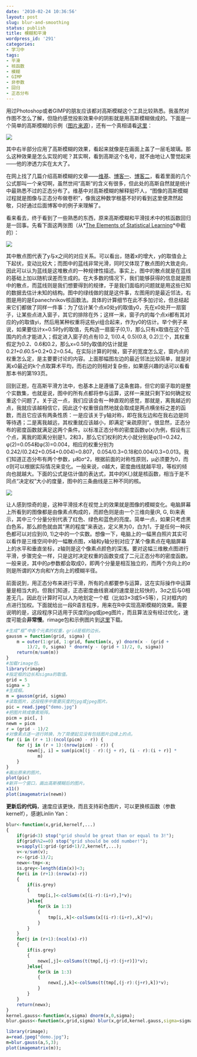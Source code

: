```yaml
---
date: '2010-02-24 10:36:56'
layout: post
slug: blur-and-smoothing
status: publish
title: 模糊和平滑
wordpress_id: '291'
categories:
- 学习中
tags:
- 平滑
- 核函数
- 模糊
- GIMP
- 非参数
- 回归
- 正态分布
---
```


用过Photoshop或者GIMP的朋友应该都对高斯模糊这个工具比较熟悉。我虽然对作图不怎么了解，但隐约感觉投影效果中的阴影就是用高斯模糊做成的。下面是一个简单的高斯模糊的示例（[图片来源](http://www.zcool.com.cn/gfx/ZNzMyNjQ=.html)），还有一个真相请看[这里](http://yihui.name/cn/2010/02/a-big-thank-you-to-linlin-yan/)：

[![](https://upload.yixuan.blog/cn/2010/02/blur.png)](https://upload.yixuan.blog/cn/2010/02/blur.png)

其中右半部分应用了高斯模糊的效果，看起来就像是在画面上盖了一层毛玻璃。那么这种效果是怎么实现的呢？其实啊，看到高斯这个名号，就不由地让人警觉起来——他的渗透力实在太大了。

在网上找了几篇介绍高斯模糊的文章——[维基](http://zh.wikipedia.org/wiki/%E9%AB%98%E6%96%AF%E6%A8%A1%E7%B3%8A)、[博客一](http://www.cnblogs.com/hoodlum1980/archive/2008/03/03/1088567.html)、[博客二](http://blog.sina.com.cn/s/blog_4b97ab670100aa3a.html)，看着里面的几个公式那叫一个亲切啊，虽然世间“高斯”的含义有很多，但此处的高斯自然就是统计中最熟悉不过的正态分布了。维基中对高斯模糊的解释挺吓人，“图像的高斯模糊过程就是图像与正态分布做卷积”，像我这种数学根基不好的看到这里便肃然起敬，只好通过后面博客中的例子来理解了。

看来看去，终于看到了一些熟悉的东西，原来高斯模糊和平滑技术中的核函数回归是一回事。先看下面这两张图（从*[The Elements of Statistical Learning](http://www-stat.stanford.edu/~hastie/local.ftp/Springer/ESLII_print3.pdf)*中截的）：

[![](https://upload.yixuan.blog/cn/2010/02/smoothing.png)](https://upload.yixuan.blog/cn/2010/02/smoothing.png)

其中散点图代表了y与x之间的对应关系。可以看出，随着x的增大，y的取值会上下起伏，变动比较大；而图中的蓝线非常光滑，同时又体现了散点图的大致走向，因此可以认为蓝线是这堆散点的一种规律性描述。事实上，图中的散点就是在蓝线的基础上加以随机误差而生成的。在大多数的情况下，我们能够获得的信息就是图中的散点，而蓝线则是我们想要得到的规律，于是我们面临的问题就是用这些已知的数据去估计未知的结构。图中的绿线做的就是这件事，左图用的是最近邻法，右图是用的是Epanechnikov核函数法。具体的计算细节在此不多加讨论，但总结起来它们都做了同样一件事：为了估计某个点x0处y的取值y0，先在x0处开一扇窗子，让某些点进入窗子，其它的排除在外；这样一来，窗子内的每个点xi都有其对应的y的取值yi，然后用某种权重将这些yi组合起来，作为y0的估计。举个例子来说，如果要估计x=0.5时y的取值，先构造一扇窗子(0,1)，那么只有x取值在这个范围内的点才能进入；假定进入窗子的点有(0.2, 1)(0.4, 0.5)(0.8, 0.2)三个，其权重假定为0.2、0.6和0.2，那么x=0.5时y取值的估计就是0.2*1+0.6*0.5+0.2*0.2=0.54。在实际计算的时候，窗子的宽度怎么定，窗内点的权重怎么定，是主要要讨论的内容。上面那幅图左边的最近邻法比较简单，就是对离x0最近的k个点取算术平均，而右边的则相对复杂些，如果感兴趣的话可以看看那本书的第193页。

回到正题，在高斯平滑方法中，也基本上是遵循了这条套路，但它的窗子取的是整个实数集，也就是说，图中的所有点都将参与运算，这样一来就只剩下如何确定权重这个问题了。关于这一点，我们应该会有一种直观的感觉，那就是，离我越近的点，我就应该越相信它，因此这个权重很自然地就会取成是两点横坐标之差的函数，而且它应该有两条性质：一是应该关于y轴对称，即在我左边和在我右边是同等待遇；二是离我越远，其权重就应该越小，即满足“亲疏原则”。很显然，正态分布的密度函数就满足这两个条件。以标准正态分布的密度函数φ(x)为例，假设有三个点，离我的距离分别是1，2和3，那么它们权利的大小就分别是φ(1)=0.242，φ(2)=0.054和φ(3)=0.004，相应的权重分别为0.242/(0.242+0.054+0.004)=0.807，0.054/0.3=0.18和0.004/0.3=0.013。我们知道正态分布有两个参数，μ和σ^2，根据前面的对称性原则，μ必须要为0，而σ则可以根据实际情况来变化。一般来说，σ越大，密度曲线就越平坦，等权的倾向也就越大。下面的公式是估计值的表达式，其中的K(,)就是核函数，相当于是不同点“决定权”大小的度量，图中的三条曲线是三种不同的核。

[![](https://upload.yixuan.blog/cn/2010/02/kernel.png)](https://upload.yixuan.blog/cn/2010/02/kernel.png)

让人感到惊奇的是，这种平滑技术在视觉上的效果就是图像的模糊变化。电脑屏幕上所看到的图像都是由像素点构成的，而颜色则是由一个三维向量(R, G, B)来表示，其中三个分量分别代表了红色、绿色和蓝色的亮度。简单一点，如果只考虑黑白色系，那么颜色就由其“黑的程度”来表达，定义黑为0，白为1，于是任何一种灰色都可以对应到(0, 1)之中的一个实数。想像一下，电脑上的一幅黑白照片其实可以看作是三维空间中的一幅散点图，x轴和y轴分别对应了某个像素点在电脑屏幕上的水平和垂直坐标，z轴则是这个像素点颜色的深浅。要对这幅三维散点图进行平滑，步骤完全一样，只是这时决定权重的函数变成了二元正态分布的密度函数。一般来说，其中的ρ参数都会取成0，即两个分量是相互独立的，而两个方向上的σ则是所谓的X方向和Y方向上的模糊半径。

前面说到，用正态分布来进行平滑，所有的点都要参与运算，这在实际操作中运算量是相当大的。但我们知道，正态密度曲线衰减的速度是比较快的，3σ之后与0相差无几，因此在计算时可以人为地划定一个框（比如3×3或5×5等），只对框内的点进行加权。下面就给出一段R语言程序，用来在R中实现高斯模糊的效果。需要说明的是，这段程序只适用于灰度的jpg或jpeg图片，而且算法没有经过优化，速度可能会**非常慢**。rimage包和示例图片到[这里](https://bitbucket.org/yixuan/cn/downloads/Gaussian-Blur.zip)下载。

```r
#生成“框”中各个元素的权重，grid是框的边长。
gaussm = function(grid, sigma) {
    m = outer(1:grid, 1:grid, function(x, y) dnorm(x - (grid +
        1)/2, 0, sigma) * dnorm(y - (grid + 1)/2, 0, sigma))
    return(m/sum(m))
}
#加载rimage包。
library(rimage)
#指定框的边长和sigma的取值。
grid = 5
sigma = 3
#生成框。
m = gaussm(grid, sigma)
#读取图片，这段程序中需要灰度的jpg或jpeg图片。
pic = read.jpeg("demo.jpg")
#把图片转成像素矩阵。
picm = pic[, ]
newm = picm
r = (grid - 1)/2
#对像素点逐一进行转换，为了简便起见没有包括图片边缘上的点。
for (i in (r + 1):(ncol(picm) - r)) {
    for (j in (r + 1):(nrow(picm) - r)) {
        newm[j, i] = sum(picm[(j - r):(j + r), (i - r):(i + r)] *
            m)
    }
}
#画出原来的图片。
plot(pic)
#新开一个窗口，画出高斯模糊后的图片。
x11()
plot(imagematrix(newm))
```

**更新后的代码**，速度应该更快，而且支持彩色图片，可以更换核函数（参数kernelf），感谢Linlin Yan：

```r
blur<-function(x,grid,kernelf,...)
{
    if(grid<3) stop("grid should be great than or equal to 3!");
    if(grid%%2==0) stop("grid should be odd number!");
    v=sapply(1:grid-(grid+1)/2,kernelf,...);
    v<-v/sum(v);
    r<-(grid-1)/2;
    newx<-tmp<-x;
    is.grey<-length(dim(x))<3;
    for(i in (r+1):(nrow(x)-r))
    {
        if(is.grey)
        {
            tmp[i,]<-colSums(x[(i-r):(i+r),]*v);
        }else{
            for(k in 1:3)
            {
                tmp[i,,k]<-colSums(x[(i-r):(i+r),,k]*v);
            }
        }
    }
    for(j in (r+1):(ncol(x)-r))
    {
        if(is.grey)
        {
            newx[,j]<-colSums(t(tmp[,(j-r):(j+r)])*v);
        }else{
            for(k in 1:3)
            {
                newx[,j,k]<-colSums(t(tmp[,(j-r):(j+r),k])*v);
            }
        }
    }
    return(newx);
}
kernel.gauss<-function(x,sigma) dnorm(x,0,sigma);
blur.gauss<-function(x,grid,sigma) blur(x,grid,kernel.gauss,sigma=sigma);

library(rimage);
a=read.jpeg("demo.jpg");
m=blur.gauss(a,5,3);
plot(imagematrix(m));
```

